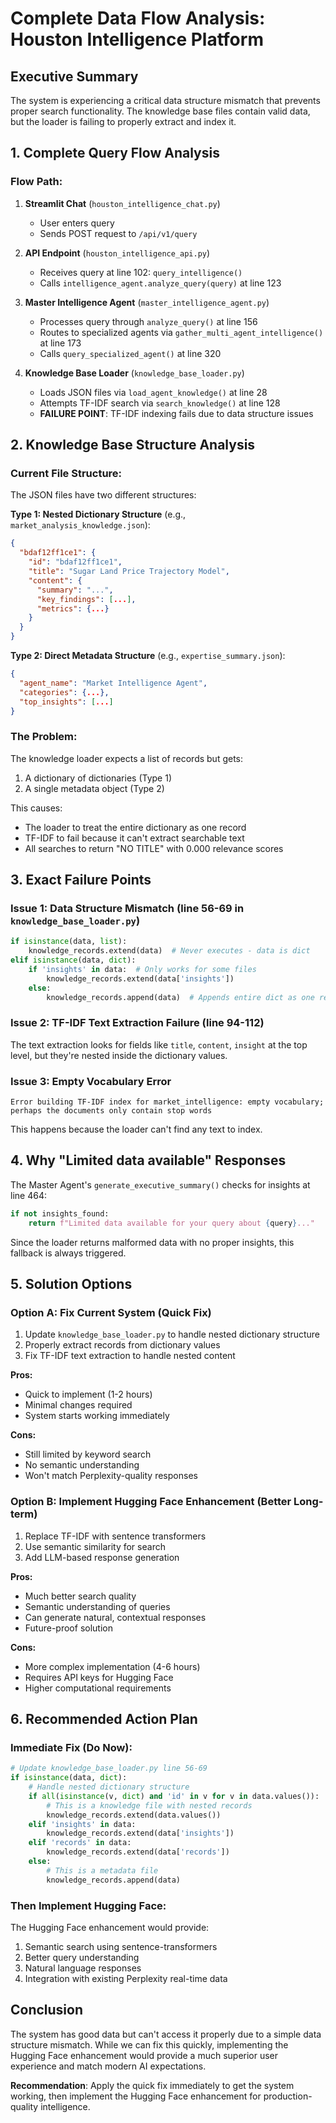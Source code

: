 # Complete Data Flow Analysis: Houston Intelligence Platform

## Executive Summary

The system is experiencing a critical data structure mismatch that prevents proper search functionality. The knowledge base files contain valid data, but the loader is failing to properly extract and index it.

## 1. Complete Query Flow Analysis

### Flow Path:
1. **Streamlit Chat** (`houston_intelligence_chat.py`) 
   - User enters query
   - Sends POST request to `/api/v1/query`

2. **API Endpoint** (`houston_intelligence_api.py`)
   - Receives query at line 102: `query_intelligence()`
   - Calls `intelligence_agent.analyze_query(query)` at line 123

3. **Master Intelligence Agent** (`master_intelligence_agent.py`)
   - Processes query through `analyze_query()` at line 156
   - Routes to specialized agents via `gather_multi_agent_intelligence()` at line 173
   - Calls `query_specialized_agent()` at line 320

4. **Knowledge Base Loader** (`knowledge_base_loader.py`)
   - Loads JSON files via `load_agent_knowledge()` at line 28
   - Attempts TF-IDF search via `search_knowledge()` at line 128
   - **FAILURE POINT**: TF-IDF indexing fails due to data structure issues

## 2. Knowledge Base Structure Analysis

### Current File Structure:
The JSON files have two different structures:

**Type 1: Nested Dictionary Structure** (e.g., `market_analysis_knowledge.json`):
```json
{
  "bdaf12ff1ce1": {
    "id": "bdaf12ff1ce1",
    "title": "Sugar Land Price Trajectory Model",
    "content": {
      "summary": "...",
      "key_findings": [...],
      "metrics": {...}
    }
  }
}
```

**Type 2: Direct Metadata Structure** (e.g., `expertise_summary.json`):
```json
{
  "agent_name": "Market Intelligence Agent",
  "categories": {...},
  "top_insights": [...]
}
```

### The Problem:
The knowledge loader expects a list of records but gets:
1. A dictionary of dictionaries (Type 1)
2. A single metadata object (Type 2)

This causes:
- The loader to treat the entire dictionary as one record
- TF-IDF to fail because it can't extract searchable text
- All searches to return "NO TITLE" with 0.000 relevance scores

## 3. Exact Failure Points

### Issue 1: Data Structure Mismatch (line 56-69 in `knowledge_base_loader.py`)
```python
if isinstance(data, list):
    knowledge_records.extend(data)  # Never executes - data is dict
elif isinstance(data, dict):
    if 'insights' in data:  # Only works for some files
        knowledge_records.extend(data['insights'])
    else:
        knowledge_records.append(data)  # Appends entire dict as one record
```

### Issue 2: TF-IDF Text Extraction Failure (line 94-112)
The text extraction looks for fields like `title`, `content`, `insight` at the top level, but they're nested inside the dictionary values.

### Issue 3: Empty Vocabulary Error
```
Error building TF-IDF index for market_intelligence: empty vocabulary; perhaps the documents only contain stop words
```
This happens because the loader can't find any text to index.

## 4. Why "Limited data available" Responses

The Master Agent's `generate_executive_summary()` checks for insights at line 464:
```python
if not insights_found:
    return f"Limited data available for your query about {query}..."
```

Since the loader returns malformed data with no proper insights, this fallback is always triggered.

## 5. Solution Options

### Option A: Fix Current System (Quick Fix)
1. Update `knowledge_base_loader.py` to handle nested dictionary structure
2. Properly extract records from dictionary values
3. Fix TF-IDF text extraction to handle nested content

**Pros:**
- Quick to implement (1-2 hours)
- Minimal changes required
- System starts working immediately

**Cons:**
- Still limited by keyword search
- No semantic understanding
- Won't match Perplexity-quality responses

### Option B: Implement Hugging Face Enhancement (Better Long-term)
1. Replace TF-IDF with sentence transformers
2. Use semantic similarity for search
3. Add LLM-based response generation

**Pros:**
- Much better search quality
- Semantic understanding of queries
- Can generate natural, contextual responses
- Future-proof solution

**Cons:**
- More complex implementation (4-6 hours)
- Requires API keys for Hugging Face
- Higher computational requirements

## 6. Recommended Action Plan

### Immediate Fix (Do Now):
```python
# Update knowledge_base_loader.py line 56-69
if isinstance(data, dict):
    # Handle nested dictionary structure
    if all(isinstance(v, dict) and 'id' in v for v in data.values()):
        # This is a knowledge file with nested records
        knowledge_records.extend(data.values())
    elif 'insights' in data:
        knowledge_records.extend(data['insights'])
    elif 'records' in data:
        knowledge_records.extend(data['records'])
    else:
        # This is a metadata file
        knowledge_records.append(data)
```

### Then Implement Hugging Face:
The Hugging Face enhancement would provide:
1. Semantic search using sentence-transformers
2. Better query understanding
3. Natural language responses
4. Integration with existing Perplexity real-time data

## Conclusion

The system has good data but can't access it properly due to a simple data structure mismatch. While we can fix this quickly, implementing the Hugging Face enhancement would provide a much superior user experience and match modern AI expectations.

**Recommendation**: Apply the quick fix immediately to get the system working, then implement the Hugging Face enhancement for production-quality intelligence.